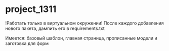 # project_1311
!Работать только в виртуальном окружении!
После каждого добавления нового пакета, дампить его в requirements.txt

Имеется: базовый шаблон, главная страница, прописанные модели и заготовка для форм
